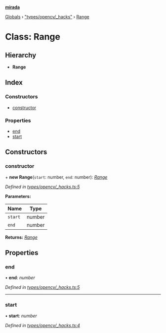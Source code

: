 **[mirada](../README.md)**

[Globals](../README.md) › ["types/opencv/_hacks"](../modules/_types_opencv__hacks_.md) › [Range](_types_opencv__hacks_.range.md)

# Class: Range

## Hierarchy

* **Range**

## Index

### Constructors

* [constructor](_types_opencv__hacks_.range.md#constructor)

### Properties

* [end](_types_opencv__hacks_.range.md#end)
* [start](_types_opencv__hacks_.range.md#start)

## Constructors

###  constructor

\+ **new Range**(`start`: number, `end`: number): *[Range](_types_opencv__hacks_.range.md)*

*Defined in [types/opencv/_hacks.ts:5](https://github.com/cancerberoSgx/mirada/blob/ff42750/mirada/src/types/opencv/_hacks.ts#L5)*

**Parameters:**

Name | Type |
------ | ------ |
`start` | number |
`end` | number |

**Returns:** *[Range](_types_opencv__hacks_.range.md)*

## Properties

###  end

• **end**: *number*

*Defined in [types/opencv/_hacks.ts:5](https://github.com/cancerberoSgx/mirada/blob/ff42750/mirada/src/types/opencv/_hacks.ts#L5)*

___

###  start

• **start**: *number*

*Defined in [types/opencv/_hacks.ts:4](https://github.com/cancerberoSgx/mirada/blob/ff42750/mirada/src/types/opencv/_hacks.ts#L4)*